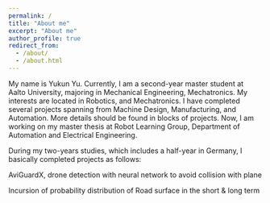 ```yaml
---
permalink: /
title: "About me"
excerpt: "About me"
author_profile: true
redirect_from:
  - /about/
  - /about.html
---
```


My name is Yukun Yu. Currently, I am a second-year master student at Aalto University, majoring in Mechanical Engineering, Mechatronics. My interests are located in Robotics, and Mechatronics. I have completed several projects spanning from Machine Design, Manufacturing, and Automation. More details should be found in blocks of projects. Now, I am working on my master thesis at Robot Learning Group, Department of Automation and Electrical Engineering.

During my two-years studies, which includes a half-year in Germany, I basically completed projects as follows:

AviGuardX, drone detection with neural network to avoid collision with plane 

Incursion of probability distribution of Road surface in the short & long term





